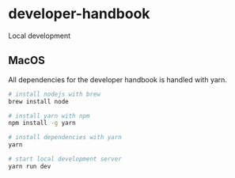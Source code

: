 # developer-handbook

Local development

## MacOS

All dependencies for the developer handbook is handled with yarn.

```bash
# install nodejs with brew
brew install node

# install yarn with npm
npm install -g yarn

# install dependencies with yarn
yarn

# start local development server
yarn run dev
```
